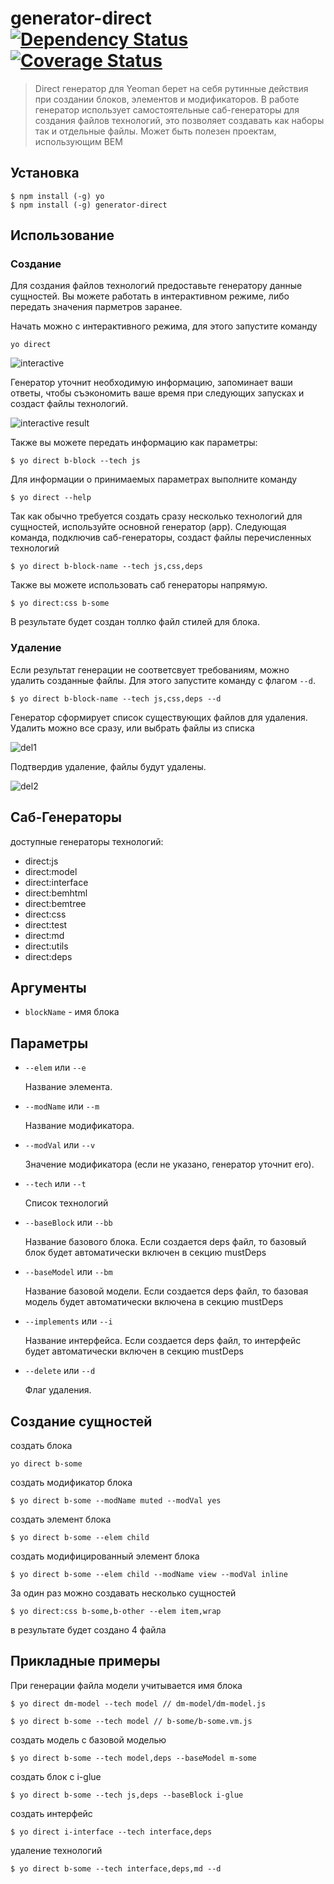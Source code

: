 # generator-direct [![Dependency Status][daviddm-image]][daviddm-url] [![Coverage Status](https://coveralls.io/repos/github/jeka1985/generator-direct/badge.svg?branch=master)](https://coveralls.io/github/jeka1985/generator-direct?branch=master)

>  Direct генератор для Yeoman берет на себя рутинные действия при создании блоков, элементов и модификаторов.
В работе генератор использует самостоятельные саб-генераторы для создания файлов технологий, это позволяет создавать как наборы  так и отдельные файлы. Может быть полезен проектам, использующим BEM

## Установка 
```
$ npm install (-g) yo
$ npm install (-g) generator-direct
```

## Использование
### Создание
Для создания файлов технологий предоставьте генератору данные сущностей. Вы можете работать в интерактивном режиме, либо передать значения парметров заранее.

Начать можно с интерактивного режима, для этого запустите команду
```
yo direct
```
![interactive](https://cloud.githubusercontent.com/assets/3533939/13979794/e2408002-f0eb-11e5-82b1-870a439542e7.png)

Генератор уточнит необходимую информацию, запоминает ваши ответы, чтобы съэкономить ваше время при следующих запусках и создаст файлы технологий.

![interactive result](https://cloud.githubusercontent.com/assets/3533939/13979792/e05141a0-f0eb-11e5-86ec-247c681575d4.png)

Также вы можете передать информацию как параметры:
```
$ yo direct b-block --tech js
```
Для информации о принимаемых параметрах выполните команду 
```
$ yo direct --help 

```
Так как обычно требуется создать сразу несколько технологий для сущностей, используйте основной генератор (app).
Следующая команда, подключив саб-генераторы, создаст файлы перечисленных технологий 

```
$ yo direct b-block-name --tech js,css,deps
```

Также вы можете использовать саб генераторы напрямую. 
```
$ yo direct:css b-some
```
В результате будет создан толлко файл стилей для блока.

### Удаление

Если результат генерации не соответсвует требованиям, можно удалить созданные файлы.
Для этого запустите команду с флагом ```--d```. 

```
$ yo direct b-block-name --tech js,css,deps --d
```
Генератор сформирует список существующих файлов для удаления.
Удалить можно все сразу, или выбрать файлы из списка

![del1](https://cloud.githubusercontent.com/assets/3533939/13980823/98f36972-f0f1-11e5-8a2f-27326b215dc8.png)

Подтвердив удаление, файлы будут удалены.

![del2](https://cloud.githubusercontent.com/assets/3533939/13980802/7a34c206-f0f1-11e5-91b3-682f9fa064e4.png)

## Саб-Генераторы

доступные генераторы технологий:

- direct:js
- direct:model
- direct:interface
- direct:bemhtml
- direct:bemtree
- direct:css
- direct:test
- direct:md
- direct:utils
- direct:deps

## Аргументы

* `blockName` - имя блока

## Параметры


* `--elem` или `--e`

  Название элемента.

* `--modName` или `--m`

  Название модификатора.

* `--modVal` или `--v`

  Значение модификатора (если не указано, генератор уточнит его).
  
* `--tech` или `--t`

  Список технологий

* `--baseBlock` или `--bb`

  Название базового блока.
  Если создается deps файл, то базовый блок будет автоматически включен в секцию mustDeps

* `--baseModel` или `--bm`

  Название базовой модели.
  Если создается deps файл, то базовая модель будет автоматически включена в секцию mustDeps

* `--implements` или `--i`

  Название интерфейса.
  Если создается deps файл, то интерфейс будет автоматически включен в секцию mustDeps
  
* `--delete` или `--d`

  Флаг удаления.
  

## Создание сущностей

создать блока

```
yo direct b-some
```

создать модификатор блока

```
$ yo direct b-some --modName muted --modVal yes
```

создать элемент блока

```
$ yo direct b-some --elem child
```

создать модифицированный элемент блока

```
$ yo direct b-some --elem child --modName view --modVal inline
```

За один раз можно создавать несколько сущностей
```
$ yo direct:css b-some,b-other --elem item,wrap
```

в результате будет создано 4 файла


## Прикладные примеры

При генерации файла модели учитывается имя блока

```
$ yo direct dm-model --tech model // dm-model/dm-model.js
```

```
$ yo direct b-some --tech model // b-some/b-some.vm.js
```

создать модель с базовой моделью

```
$ yo direct b-some --tech model,deps --baseModel m-some
```

создать блок с i-glue

```
$ yo direct b-some --tech js,deps --baseBlock i-glue
```

создать интерфейс

```
$ yo direct i-interface --tech interface,deps
```

удаление технологий

```
$ yo direct b-some --tech interface,deps,md --d
```

[npm-image]: https://badge.fury.io/js/generator-direct.svg
[npm-url]: https://npmjs.org/package/generator-direct
[travis-image]: https://travis-ci.org/jeka1985/generator-direct.svg?branch=master
[travis-url]: https://travis-ci.org/jeka1985/generator-direct
[daviddm-image]: https://david-dm.org/jeka1985/generator-direct.svg?theme=shields.io
[daviddm-url]: https://david-dm.org/jeka1985/generator-direct
[coveralls-image]: https://coveralls.io/repos/jeka1985/generator-direct/badge.svg
[coveralls-url]: https://coveralls.io/r/jeka1985/generator-direct
